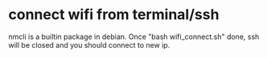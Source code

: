 # connect wifi from terminal/ssh
nmcli is a builtin package in debian. Once "bash wifi_connect.sh" done, ssh will be closed and you should connect to new ip.
